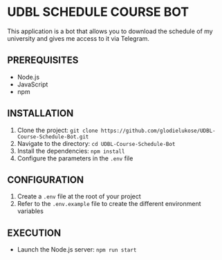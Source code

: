 # UDBL SCHEDULE COURSE BOT

This application is a bot that allows you to download the schedule of my university and gives me access to it via Telegram.

## PREREQUISITES

- Node.js
- JavaScript
- npm

## INSTALLATION

1. Clone the project: `git clone https://github.com/glodielukose/UDBL-Course-Schedule-Bot.git`
2. Navigate to the directory: `cd UDBL-Course-Schedule-Bot`
3. Install the dependencies: `npm install`
4. Configure the parameters in the `.env` file

## CONFIGURATION

1. Create a `.env` file at the root of your project
2. Refer to the `.env.example` file to create the different environment variables

## EXECUTION

- Launch the Node.js server: `npm run start`